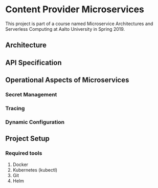 # Content Provider Microservices

This project is part of a course named Microservice Architectures and Serverless Computing at Aalto University in Spring 2019.

## Architecture

## API Specification

## Operational Aspects of Microservices

### Secret Management

### Tracing

### Dynamic Configuration

## Project Setup

### Required tools

1. Docker
2. Kubernetes (kubectl)
3. Git
4. Helm